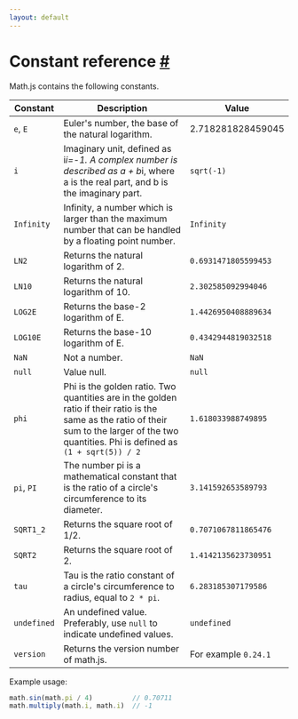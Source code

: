 ```yaml
---
layout: default
---
```


<h1 id="constant-reference">Constant reference <a href="#constant-reference" title="Permalink">#</a></h1>

Math.js contains the following constants. 

Constant        | Description | Value
--------------- | ----------- | -----
`e`, `E`        | Euler's number, the base of the natural logarithm. | 2.718281828459045
`i`             | Imaginary unit, defined as i*i=-1. A complex number is described as a + b*i, where a is the real part, and b is the imaginary part. | `sqrt(-1)`
`Infinity`      | Infinity, a number which is larger than the maximum number that can be handled by a floating point number. | `Infinity`
`LN2`           | Returns the natural logarithm of 2. | `0.6931471805599453`
`LN10`          | Returns the natural logarithm of 10. | `2.302585092994046`
`LOG2E`         | Returns the base-2 logarithm of E. | `1.4426950408889634`
`LOG10E`        | Returns the base-10 logarithm of E. | `0.4342944819032518`
`NaN`           | Not a number. | `NaN`
`null`          | Value null. | `null`
`phi`           | Phi is the golden ratio. Two quantities are in the golden ratio if their ratio is the same as the ratio of their sum to the larger of the two quantities. Phi is defined as `(1 + sqrt(5)) / 2` | `1.618033988749895`
`pi`, `PI`      | The number pi is a mathematical constant that is the ratio of a circle\'s circumference to its diameter. | `3.141592653589793`
`SQRT1_2`       | Returns the square root of 1/2. | `0.7071067811865476`
`SQRT2`         | Returns the square root of 2. | `1.4142135623730951`
`tau`           | Tau is the ratio constant of a circle\'s circumference to radius, equal to `2 * pi`. | `6.283185307179586`
`undefined`     | An undefined value. Preferably, use `null` to indicate undefined values. | `undefined`
`version`       | Returns the version number of math.js. | For example `0.24.1`

Example usage:

```js
math.sin(math.pi / 4)          // 0.70711
math.multiply(math.i, math.i)  // -1
```
